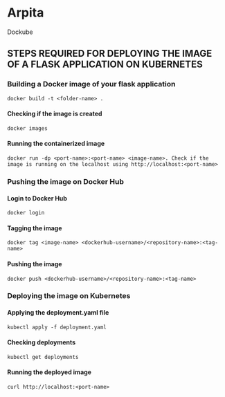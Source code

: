 # Arpita
Dockube

## STEPS REQUIRED FOR DEPLOYING THE IMAGE OF A FLASK APPLICATION ON KUBERNETES

### Building a Docker image of your flask application
```
docker build -t <folder-name> .
```
#### Checking if the image is created
```
docker images
```
#### Running the containerized image
```
docker run -dp <port-name>:<port-name> <image-name>. Check if the image is running on the localhost using http://localhost:<port-name>
```

### Pushing the image on Docker Hub
#### Login to Docker Hub
```
docker login
```
#### Tagging the image
```
docker tag <image-name> <dockerhub-username>/<repository-name>:<tag-name>
```
#### Pushing the image
```
docker push <dockerhub-username>/<repository-name>:<tag-name>
```
  
### Deploying the image on Kubernetes
#### Applying the deployment.yaml file
```
kubectl apply -f deployment.yaml
```
#### Checking deployments
```
kubectl get deployments
```
#### Running the deployed image
```
curl http://localhost:<port-name>
```

